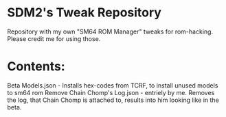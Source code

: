 # SDM2's Tweak Repository
Repository with my own "SM64 ROM Manager" tweaks for rom-hacking.
Please credit me for using those.
# Contents:
Beta Models.json - Installs hex-codes from TCRF, to install unused models to sm64 rom
Remove Chain Chomp's Log.json - entriely by me. Removes the log, that Chain Chomp is attached to, results into him looking like in the beta.
